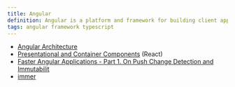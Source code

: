 ```yaml
---
title: Angular
definition: Angular is a platform and framework for building client applications in HTML and TypeScript
tags: angular framework typescript
---
```


- [Angular Architecture](https://blog.angular-university.io/angular-2-smart-components-vs-presentation-components-whats-the-difference-when-to-use-each-and-why/)
- [Presentational and Container Components](https://medium.com/@dan_abramov/smart-and-dumb-components-7ca2f9a7c7d0) (React)
- [Faster Angular Applications - Part 1. On Push Change Detection and Immutabilit](https://blog.mgechev.com/2017/11/11/faster-angular-applications-onpush-change-detection-immutable-part-1/)
- [immer](https://github.com/immerjs/immer)
